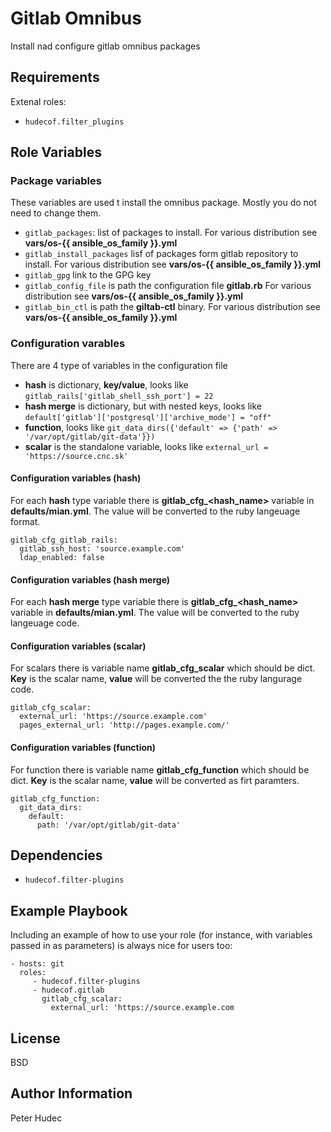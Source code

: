 # Gitlab Omnibus

Install nad configure gitlab omnibus packages

## Requirements

Extenal roles:
  - `hudecof.filter_plugins`
 

## Role Variables

### Package variables

These variables are used t install the omnibus package. Mostly you do not need to change them.

- `gitlab_packages`: list of packages to install. For various distribution see **vars/os-{{ ansible_os_family }}.yml**
- `gitlab_install_packages` lisf of packages form gitlab repository to install. For various distribution see **vars/os-{{ ansible_os_family }}.yml**
- `gitlab_gpg` link to the GPG key
- `gitlab_config_file` is path the configuration file **gitlab.rb** For various distribution see **vars/os-{{ ansible_os_family }}.yml** 
- `gitlab_bin_ctl` is path the **giltab-ctl** binary. For various distribution see **vars/os-{{ ansible_os_family }}.yml**

### Configuration varables

There are 4 type of variables in the configuration file

- **hash** is dictionary, **key/value**, looks like `gitlab_rails['gitlab_shell_ssh_port'] = 22`
- **hash merge** is dictionary, but with nested keys, looks like `default['gitlab']['postgresql']['archive_mode'] = "off"`
- **function**, looks like `git_data_dirs({'default' => {'path' => '/var/opt/gitlab/git-data'}})`
- **scalar** is the standalone variable, looks like `external_url = 'https://source.cnc.sk'`

#### Configuration variables (hash)
For each **hash** type variable there is **gitlab_cfg_<hash_name>** variable in **defaults/mian.yml**. The value will be converted to the ruby langeuage format.

```
gitlab_cfg_gitlab_rails:
  gitlab_ssh_host: 'source.example.com'
  ldap_enabled: false
```

#### Configuration variables (hash merge)
For each **hash merge** type variable there is **gitlab_cfg_<hash_name>** variable in **defaults/mian.yml**. The value will be converted to the ruby langeuage code.


#### Configuration variables (scalar)

For scalars there is variable name **gitlab_cfg_scalar** which should be dict. **Key** is the scalar name, **value** will be converted the the ruby langurage code.

```
gitlab_cfg_scalar:
  external_url: 'https://source.example.com'
  pages_external_url: 'http://pages.example.com/'
```

#### Configuration variables (function)
For function there is variable name **gitlab_cfg_function** which should be dict. **Key** is the scalar name, **value** will be converted as firt paramters.

```
gitlab_cfg_function:
  git_data_dirs:
    default:
      path: '/var/opt/gitlab/git-data'
```

## Dependencies

- `hudecof.filter-plugins`

## Example Playbook

Including an example of how to use your role (for instance, with variables passed in as parameters) is always nice for users too:

    - hosts: git
      roles:
         - hudecof.filter-plugins
         - hudecof.gitlab
           gitlab_cfg_scalar:
             external_url: 'https://source.example.com
           
## License

BSD

## Author Information

Peter Hudec